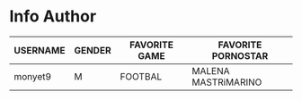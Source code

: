 # Info Author
| USERNAME | GENDER | FAVORITE GAME | FAVORITE PORNOSTAR
|--- |--- |--- |--- |
| monyet9 | M | FOOTBAL | MALENA MASTRiMARINO |

